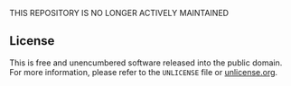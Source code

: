THIS REPOSITORY IS NO LONGER ACTIVELY MAINTAINED

## License

This is free and unencumbered software released into the public domain.  
For more information, please refer to the `UNLICENSE` file or [unlicense.org](http://unlicense.org).